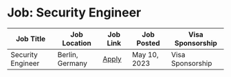 # Job: Security Engineer

| Job Title | Job Location | Job Link | Job Posted | Visa Sponsorship |
| --- | --- | --- | --- | --- |
| Security Engineer | Berlin, Germany | [Apply](https://careers.soundcloud.com/job?gh_jid=4959828002) | May 10, 2023 | Visa Sponsorship |
